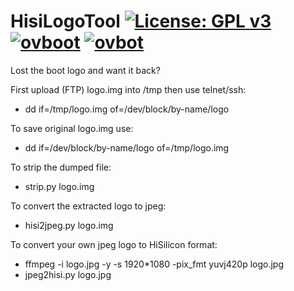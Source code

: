 HisiLogoTool [![License: GPL v3](https://img.shields.io/badge/License-GPLv3-blue.svg)](https://www.gnu.org/licenses/gpl-3.0) [![ovboot](https://github.com/OpenVisionE2/ov-bootvideo/actions/workflows/ovboot.yml/badge.svg)](https://github.com/OpenVisionE2/ov-bootvideo/actions/workflows/ovboot.yml) [![ovbot](https://github.com/OpenVisionE2/ov-bootvideo/actions/workflows/ovbot.yml/badge.svg)](https://github.com/OpenVisionE2/ov-bootvideo/actions/workflows/ovbot.yml)
============
Lost the boot logo and want it back?

First upload (FTP) logo.img into /tmp then use telnet/ssh: 
* dd if=/tmp/logo.img of=/dev/block/by-name/logo 

To save original logo.img use:
* dd if=/dev/block/by-name/logo of=/tmp/logo.img 

To strip the dumped file:
* strip.py logo.img 

To convert the extracted logo to jpeg:
* hisi2jpeg.py logo.img 

To convert your own jpeg logo to HiSilicon format:
* ffmpeg -i logo.jpg -y -s 1920*1080 -pix_fmt yuvj420p logo.jpg
* jpeg2hisi.py logo.jpg
